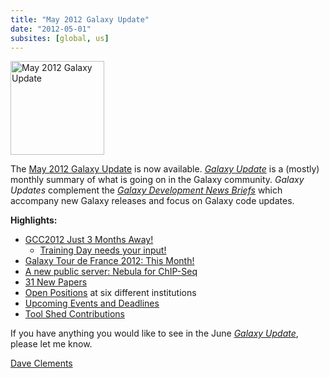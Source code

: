 ```yaml
---
title: "May 2012 Galaxy Update"
date: "2012-05-01"
subsites: [global, us]
---
```

<div class='right'><a href='/galaxy-updates/2012-05/'><img src="/images/logos/GalaxyUpdate200.png" alt="May 2012 Galaxy Update" width=150 /></a></div>

The [May 2012 Galaxy Update](/galaxy-updates/2012-05/) is now available.  *[Galaxy Update](/galaxy-updates/)* is a (mostly) monthly summary of what is going on in the Galaxy community.  *Galaxy Updates* complement the *[Galaxy Development News Briefs](/docs/)* which accompany new Galaxy releases and focus on Galaxy code updates.

**Highlights:**

* [GCC2012 Just 3 Months Away!](/galaxy-updates/2012-05/#gcc2012-just-3-months-away)
    * [Training Day needs your input!](/galaxy-updates/2012-05/#training-day-we-need-your-help)
* [Galaxy Tour de France 2012: This Month!](/galaxy-updates/2012-05/#galaxy-tour-de-france-2012)
* [A new public server: Nebula for ChIP-Seq](/galaxy-updates/2012-05/#new-public-server-nebula)
* [31 New Papers](/galaxy-updates/2012-05/#new-papers)
* [Open Positions](/galaxy-updates/2012-05/#whos-hiring) at six different institutions
* [Upcoming Events and Deadlines](/galaxy-updates/2012-05/#upcoming-events-and-deadlines)
* [Tool Shed Contributions](/galaxy-updates/2012-05/#toolshed-contributions)

If you have anything you would like to see in the June *[Galaxy Update](/galaxy-updates/)*, please let me know.

[Dave Clements](/people/dave-clements/)
